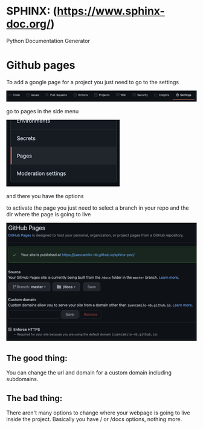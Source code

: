 # SPHINX: (https://www.sphinx-doc.org/)

Python Documentation Generator




# Github pages

To add a google page for a project you just need to go to the settings



![](https://github.com/juancamilo-nb/sphinx-poc/blob/master/images/01.png)



go to pages in the side menu


![](https://github.com/juancamilo-nb/sphinx-poc/blob/master/images/02.png)



and there you have the options

to activate the page you just need to select a branch in your repo and the dir where the page is going to live


![](https://github.com/juancamilo-nb/sphinx-poc/blob/master/images/03.png)


## The good thing:
You can change the url and domain for a custom domain including subdomains.

## The bad thing:
There aren't many options to change where your webpage is going to live inside the project.
Basically you have / or /docs options, nothing more.
